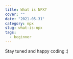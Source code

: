 ```yaml
---
title: What is NPX?
cover: ""
date: "2021-05-31"
category: npx
slug: what-is-npx
tags:
  - beginner
---
```




Stay tuned and happy coding :)
<!--stackedit_data:
eyJoaXN0b3J5IjpbMzY4NDc5OTg4XX0=
-->